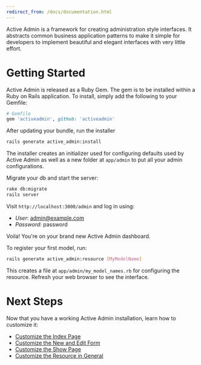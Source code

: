 ```yaml
---
redirect_from: /docs/documentation.html
---
```


Active Admin is a framework for creating administration style interfaces. It
abstracts common business application patterns to make it simple for developers
to implement beautiful and elegant interfaces with very little effort.

# Getting Started

Active Admin is released as a Ruby Gem. The gem is to be installed within a Ruby
on Rails application. To install, simply add the following to your Gemfile:

```ruby
# Gemfile
gem 'activeadmin', github: 'activeadmin'
```

After updating your bundle, run the installer

```bash
rails generate active_admin:install
```

The installer creates an initializer used for configuring defaults used by
Active Admin as well as a new folder at `app/admin` to put all your admin
configurations.

Migrate your db and start the server:

```bash
rake db:migrate
rails server
```

Visit `http://localhost:3000/admin` and log in using:

* *User*: admin@example.com
* *Password*: password

Voila! You're on your brand new Active Admin dashboard.

To register your first model, run:

```bash
rails generate active_admin:resource [MyModelName]
```

This creates a file at `app/admin/my_model_names.rb` for configuring the
resource. Refresh your web browser to see the interface.

# Next Steps

Now that you have a working Active Admin installation, learn how to customize it:

* [Customize the Index Page](3-index-pages.md)
* [Customize the New and Edit Form](5-forms.md)
* [Customize the Show Page](6-show-pages.md)
* [Customize the Resource in General](2-resource-customization.md)
